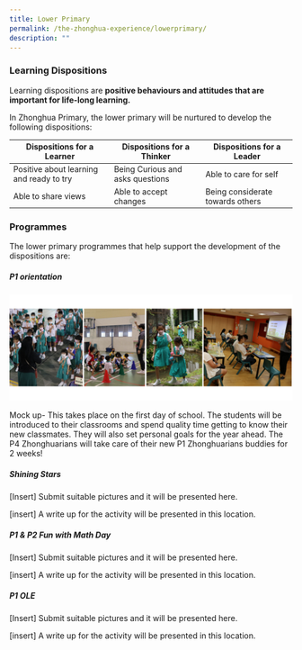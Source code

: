 ```yaml
---
title: Lower Primary
permalink: /the-zhonghua-experience/lowerprimary/
description: ""
---
```

### Learning Dispositions

Learning dispositions are **positive behaviours and attitudes that are important for life-long learning.**

In Zhonghua Primary, the lower primary will be nurtured to develop the following dispositions:



| Dispositions for a Learner |Dispositions for a Thinker | Dispositions for a Leader |
| -------- | -------- | -------- |
| Positive about learning and ready to try     | Being Curious and asks questions     | Able to care for self     || -------- | -------- | -------- |
| Able to share views    | Able to accept changes     | Being considerate towards others    |

### Programmes

The lower primary programmes that help support the development of the dispositions are:

##### P1 orientation 
![](/images/Lower%20Primary%20Experience/p1-2%20orientation%202023.png)

Mock up- This takes place on the first day of school. The students will be introduced to their classrooms and spend quality time getting to know their new classmates. They will also set personal goals for the year ahead. The P4 Zhonghuarians will take care of their new P1 Zhonghuarians buddies for 2 weeks! 

##### Shining Stars
[Insert] Submit suitable pictures and it will be presented here.

[insert] A write up for the activity will be presented in this location.

##### P1 & P2 Fun with Math Day
[Insert] Submit suitable pictures and it will be presented here.

[insert] A write up for the activity will be presented in this location.

##### P1 OLE
[Insert] Submit suitable pictures and it will be presented here.

[insert] A write up for the activity will be presented in this location.